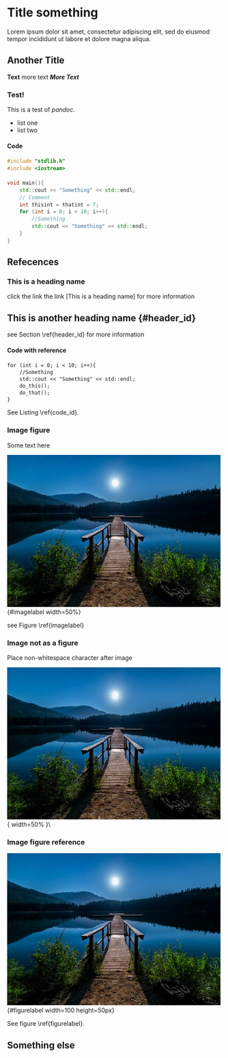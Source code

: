 
# Title something

Lorem ipsum dolor sit amet, consectetur adipiscing elit, sed do eiusmod tempor incididunt ut labore et dolore magna aliqua.

## Another Title

__Text__ more text ***More Text***

### Test!

This is a test of *pandoc*.

- list one
- list two

#### Code

```cpp
#include "stdlib.h"
#include <iostream>

void main(){
    std::cout << "Something" << std::endl;
    // Comment
    int thisint = thatint = 7;
    for (int i = 0; i < 10; i++){
        //Something
        std::cout << "Something" << std::endl;
    }
}
```
## Refecences

### This is a heading name

click the link the link [This is a heading name] for more information

## This is another heading name {#header_id}

see Section \ref{header_id} for more information






#### Code with reference


``` {#code_id .cpp}
for (int i = 0; i < 10; i++){
    //Something
    std::cout << "Something" << std::endl;
    do_this();
    do_that();
}
```

See Listing \ref{code_id}.

### Image figure

Some text here

![This is the figure text](./img/image.jpeg){#imagelabel width=50%}

see Figure \ref{imagelabel}

### Image not as a figure

Place non-whitespace character after image

![This is the caption of the image](./img/image.jpeg){ width=50% }\


### Image figure reference

![This is the figure text](img/image.jpeg){#figurelabel width=100 height=50px}

See figure \ref{figurelabel}.

## Something else

<!-- [ref]: img/image.jpeg "optional title" {#id .class key=val key2="val 2"} -->


